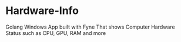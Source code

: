 # Hardware-Info
Golang Windows App built with Fyne That shows Computer Hardware Status such as CPU, GPU, RAM and more
